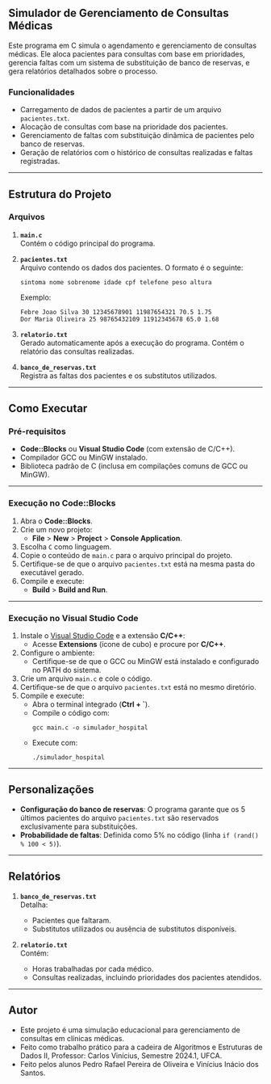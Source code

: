 ## Simulador de Gerenciamento de Consultas Médicas

Este programa em C simula o agendamento e gerenciamento de consultas médicas. Ele aloca pacientes para consultas com base em prioridades, gerencia faltas com um sistema de substituição de banco de reservas, e gera relatórios detalhados sobre o processo.

### **Funcionalidades**
- Carregamento de dados de pacientes a partir de um arquivo `pacientes.txt`.
- Alocação de consultas com base na prioridade dos pacientes.
- Gerenciamento de faltas com substituição dinâmica de pacientes pelo banco de reservas.
- Geração de relatórios com o histórico de consultas realizadas e faltas registradas.

---

## **Estrutura do Projeto**

### **Arquivos**
1. **`main.c`**  
   Contém o código principal do programa.
   
2. **`pacientes.txt`**  
   Arquivo contendo os dados dos pacientes. O formato é o seguinte:
   ```
   sintoma nome sobrenome idade cpf telefone peso altura
   ```
   Exemplo:
   ```
   Febre Joao Silva 30 12345678901 11987654321 70.5 1.75
   Dor Maria Oliveira 25 98765432109 11912345678 65.0 1.68
   ```

3. **`relatorio.txt`**  
   Gerado automaticamente após a execução do programa. Contém o relatório das consultas realizadas.

4. **`banco_de_reservas.txt`**  
   Registra as faltas dos pacientes e os substitutos utilizados.

---

## **Como Executar**

### **Pré-requisitos**
- **Code::Blocks** ou **Visual Studio Code** (com extensão de C/C++).
- Compilador GCC ou MinGW instalado.
- Biblioteca padrão de C (inclusa em compilações comuns de GCC ou MinGW).

---

### **Execução no Code::Blocks**
1. Abra o **Code::Blocks**.
2. Crie um novo projeto:
   - **File** > **New** > **Project** > **Console Application**.
3. Escolha `C` como linguagem.
4. Copie o conteúdo de `main.c` para o arquivo principal do projeto.
5. Certifique-se de que o arquivo `pacientes.txt` está na mesma pasta do executável gerado.
6. Compile e execute:
   - **Build** > **Build and Run**.

---

### **Execução no Visual Studio Code**
1. Instale o [Visual Studio Code](https://code.visualstudio.com/) e a extensão **C/C++**:
   - Acesse **Extensions** (ícone de cubo) e procure por **C/C++**.
2. Configure o ambiente:
   - Certifique-se de que o GCC ou MinGW está instalado e configurado no PATH do sistema.
3. Crie um arquivo `main.c` e cole o código.
4. Certifique-se de que o arquivo `pacientes.txt` está no mesmo diretório.
5. Compile e execute:
   - Abra o terminal integrado (**Ctrl + `**).
   - Compile o código com:
     ```
     gcc main.c -o simulador_hospital
     ```
   - Execute com:
     ```
     ./simulador_hospital
     ```

---

## **Personalizações**
- **Configuração do banco de reservas**: O programa garante que os 5 últimos pacientes do arquivo `pacientes.txt` são reservados exclusivamente para substituições.
- **Probabilidade de faltas**: Definida como 5% no código (linha `if (rand() % 100 < 5)`).

---

## **Relatórios**
1. **`banco_de_reservas.txt`**  
   Detalha:
   - Pacientes que faltaram.
   - Substitutos utilizados ou ausência de substitutos disponíveis.

2. **`relatorio.txt`**  
   Contém:
   - Horas trabalhadas por cada médico.
   - Consultas realizadas, incluindo prioridades dos pacientes atendidos.

---

## **Autor**
- Este projeto é uma simulação educacional para gerenciamento de consultas em clínicas médicas.
- Feito como trabalho prático para a cadeira de Algoritmos e Estruturas de Dados II, Professor: Carlos Vinícius, Semestre 2024.1, UFCA.
- Feito pelos alunos Pedro Rafael Pereira de Oliveira e Vinícius Inácio dos Santos.
